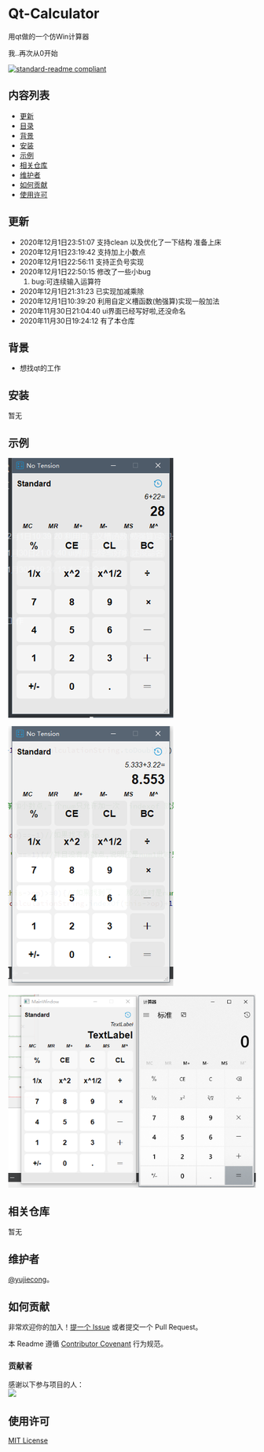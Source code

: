 # Qt-Calculator
用qt做的一个仿Win计算器

我..再次从0开始

[![standard-readme compliant](https://img.shields.io/badge/readme%20style-standard-brightgreen.svg?style=flat-square)](.)

## 内容列表

- [更新](#更新)
- [目录](#目录)
- [背景](#背景)
- [安装](#安装)
- [示例](#示例)
- [相关仓库](#相关仓库)
- [维护者](#维护者)
- [如何贡献](#如何贡献)
- [使用许可](#使用许可)

## 更新
- 2020年12月1日23:51:07 支持clean 以及优化了一下结构 准备上床
- 2020年12月1日23:19:42 支持加上小数点
- 2020年12月1日22:56:11 支持正负号实现
- 2020年12月1日22:50:15 修改了一些小bug
    1. bug:可连续输入运算符
- 2020年12月1日21:31:23 已实现加减乘除
- 2020年12月1日10:39:20 利用自定义槽函数(勉强算)实现一般加法
- 2020年11月30日21:04:40 ui界面已经写好啦,还没命名
- 2020年11月30日19:24:12 有了本仓库

## 背景

- 想找qt的工作 

## 安装

暂无

## 示例

![](img/1606790408845.png)

![1606836001304](img/1606836001304.png)



![1606741493235](img/1606741493235.png)

## 相关仓库

暂无

## 维护者

[@yujiecong](https://github.com/yujiecong)。

## 如何贡献

非常欢迎你的加入！[提一个 Issue](./issues/new) 或者提交一个 Pull Request。


本 Readme 遵循 [Contributor Covenant](http://contributor-covenant.org/version/1/3/0/) 行为规范。

### 贡献者

感谢以下参与项目的人：  
<a href="graphs/contributors"><img src="https://avatars2.githubusercontent.com/u/44287052?s=60&amp;v=4" /></a>

## 使用许可

[MIT License](./blob/master/LICENSE)